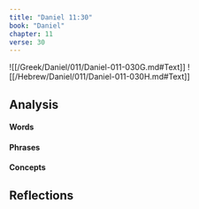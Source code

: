 ```yaml
---
title: "Daniel 11:30"
book: "Daniel"
chapter: 11
verse: 30
---
```

![[/Greek/Daniel/011/Daniel-011-030G.md#Text]]
![[/Hebrew/Daniel/011/Daniel-011-030H.md#Text]]

## Analysis

#### Words

#### Phrases

#### Concepts

## Reflections
